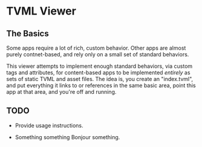 # TVML Viewer

## The Basics

Some apps require a lot of rich, custom behavior.  Other apps are almost purely
contnet-based, and rely only on a small set of standard behaviors.

This viewer attempts to implement enough standard behaviors, via custom
tags and attributes, for content-based apps to be implemented *entirely* as
sets of static TVML and asset files.  The idea is, you create an "index.tvml",
and put everything it links to or references in the same basic area, point
this app at that area, and you're off and running.

## TODO

* Provide usage instructions.

* Something something Bonjour something.
